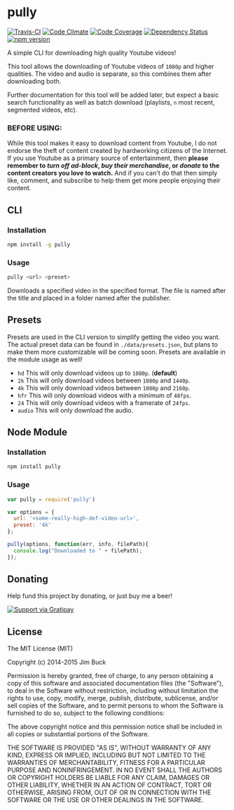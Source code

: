 # pully

[![Travis-CI](https://img.shields.io/travis/JimmyBoh/pully.svg?style=flat-square)](https://travis-ci.org/JimmyBoh/pully)
[![Code Climate](https://img.shields.io/codeclimate/github/JimmyBoh/pully.svg?style=flat-square)](https://codeclimate.com/github/JimmyBoh/pully)
[![Code Coverage](https://img.shields.io/codeclimate/coverage/github/JimmyBoh/pully.svg?style=flat-square)](https://codeclimate.com/github/JimmyBoh/pully/coverage)
[![Dependency Status](https://img.shields.io/david/jimmyboh/pully.svg?style=flat-square)](https://david-dm.org/jimmyboh/pully)
[![npm version](https://img.shields.io/npm/v/pully.svg?style=flat-square)](https://www.npmjs.com/package/pully)

A simple CLI for downloading high quality Youtube videos!

This tool allows the downloading of Youtube videos of `1080p` and higher qualities. The video and audio is separate, so this combines them after downloading both.

Further documentation for this tool will be added later, but expect a basic search functionality as well as batch download (playlists, `n` most recent, segmented videos, etc).

### BEFORE USING:

While this tool makes it easy to download content from Youtube, I do not endorse the theft of content created by hardworking citizens of the Internet. If you use Youtube as a primary source of entertainment, then **please remember to _turn off ad-block_, _buy their merchandise_, or _donate_ to the content creators you love to watch.** And if you can't do that then simply like, comment, and subscribe to help them get more people enjoying their content.

## CLI

### Installation

```bash
npm install -g pully
```

### Usage

```bash
pully <url> <preset>
```

Downloads a specified video in the specified format. The file is named after the title and placed in a folder named after the publisher.

## Presets

Presets are used in the CLI version to simplify getting the video you want. The actual preset data can be found in `./data/presets.json`, but plans to make them more customizable will be coming soon. Presets are available in the module usage as well!

- `hd` This will only download videos up to `1080p`. (**default**)
- `2k` This will only download videos between `1080p` and `1440p`.
- `4k` This will only download videos between `1080p` and `2160p`.
- `hfr` This will only download videos with a minimum of `48fps`.
- `24` This will only download videos with a framerate of `24fps`.
- `audio` This will only download the audio.

## Node Module

### Installation

```bash
npm install pully
```

### Usage

```js
var pully = require('pully')

var options = {
  url: '<some-really-high-def-video-url>',
  preset: '4k'
};

pully(options, function(err, info, filePath){
  console.log("Downloaded to " + filePath);
});
```

## Donating

Help fund this project by donating, or just buy me a beer!

[![Support via Gratipay](https://cdn.rawgit.com/gratipay/gratipay-badge/2.3.0/dist/gratipay.svg)](https://gratipay.com/JimmyBoh/)


## License

The MIT License (MIT)

Copyright (c) 2014-2015 Jim Buck

Permission is hereby granted, free of charge, to any person obtaining a copy
of this software and associated documentation files (the "Software"), to deal
in the Software without restriction, including without limitation the rights
to use, copy, modify, merge, publish, distribute, sublicense, and/or sell
copies of the Software, and to permit persons to whom the Software is
furnished to do so, subject to the following conditions:

The above copyright notice and this permission notice shall be included in all
copies or substantial portions of the Software.

THE SOFTWARE IS PROVIDED "AS IS", WITHOUT WARRANTY OF ANY KIND, EXPRESS OR
IMPLIED, INCLUDING BUT NOT LIMITED TO THE WARRANTIES OF MERCHANTABILITY,
FITNESS FOR A PARTICULAR PURPOSE AND NONINFRINGEMENT. IN NO EVENT SHALL THE
AUTHORS OR COPYRIGHT HOLDERS BE LIABLE FOR ANY CLAIM, DAMAGES OR OTHER
LIABILITY, WHETHER IN AN ACTION OF CONTRACT, TORT OR OTHERWISE, ARISING FROM,
OUT OF OR IN CONNECTION WITH THE SOFTWARE OR THE USE OR OTHER DEALINGS IN THE
SOFTWARE.
